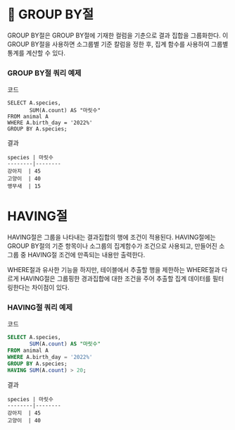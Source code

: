 # 🐬 GROUP BY절
GROUP BY절은 GROUP BY절에 기재한 컬럼을 기춘으로 결과 집합을 그룹화한다. 이 GROUP BY절을 사용하면 소그룹별 기준 칼럼을 정한 후, 집계 함수를 사용하여 그룹별 통계를 계산할 수 있다. 

### GROUP BY절 쿼리 예제
코드
```
SELECT A.species, 
       SUM(A.count) AS "마릿수"
FROM animal A
WHERE A.birth_day = '2022%'
GROUP BY A.species;
```
결과
```
species | 마릿수
--------|--------
강아지  | 45
고양이  | 40
앵무새  | 15
```
# HAVING절
<p>
HAVING절은 그룹을 나타내는 결과집합의 행에 조건이 적용된다. HAVING절에는 GROUP BY절의 기준 항목이나 소그룹의 집계함수가 조건으로 사용되고, 만들어진 소그룹 중 HAVING절 조건에 만족되는 내용만 출력한다.
</p>
<p>
WHERE절과 유사한 기능을 하지만, 테이블에서 추출할 행을 제한하는 WHERE절과 다르게 HAVING절은 그룹핑한 경과집합에 대한 조건을 주어 추출할 집계 데이터를 필터링한다는 차이점이 있다.
</p>

### HAVING절 쿼리 예제
코드
```sql
SELECT A.species, 
       SUM(A.count) AS "마릿수"
FROM animal A
WHERE A.birth_day = '2022%'
GROUP BY A.species;
HAVING SUM(A.count) > 20;
```
결과
```
species | 마릿수
--------|--------
강아지  | 45
고양이  | 40
```